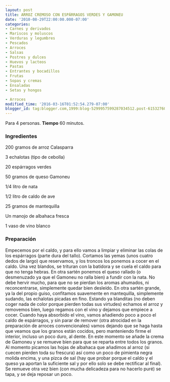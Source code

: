 ```yaml
---
layout: post
title: ARROZ CREMOSO CON ESPÁRRAGOS VERDES Y GAMONEU
date: '2010-08-29T22:00:00.000-07:00'
categories:
- Carnes y derivados
- Mariscos y moluscos
- Verduras y legumbres
- Pescados
- Arroces
- Salsas
- Postres y dulces
- Huevos y lacteos
- Pastas
- Entrantes y bocadillos
- Frutas
- Sopas y cremas
- Ensaladas
- Setas y hongos

- Arroces
modified_time: '2016-03-16T01:52:54.279-07:00'
blogger_id: tag:blogger.com,1999:blog-5299957599287034512.post-6153276032776902807
---
```


Para 4 personas.
<b>Tiempo</b> 60 minutos.

<h3>Ingredientes</h3>

200 gramos de arroz Calasparra

3 echalotas (tipo de cebolla)

20 espárragos verdes

50 gramos de queso Gamoneu

1/4 litro de nata

1/2 litro de caldo de ave

25 gramos de mantequilla

Un manojo de albahaca fresca

1 vaso de vino blanco

<h3>Preparación</h3>

Empecemos por el caldo, y para ello vamos a limpiar y eliminar las colas de los espárragos (parte dura del tallo). Cortamos las yemas (unos cuatro dedos de largo) que reservamos, y los troncos los ponemos a cocer en el caldo. Una vez blandos, se trituran con la batidora y se cuela el caldo para que no tenga hebras. En otra sartén ponemos el queso rallado (o desmenuzado ya que el Gamoneu no ralla bien) a fundir con la nata. No debe hervir mucho, para que no se pierdan los aromas ahumados, ni reconcentrarse, simplemente quedar bien desleído. En otra sartén grande, ya la del propio guiso, confitamos suavemente en mantequilla, simplemente sudando, las echalotas picadas en fino. Estando ya blanditas (no deben coger nada de color porque pierden todas sus virtudes) echamos el arroz y removemos bien, luego regamos con el vino y dejamos que empiece a cocer. Cuando haya absorbido el vino, vamos añadiendo poco a poco el caldo de espárragos, y sin parar de remover (otra atrocidad en la preparación de arroces convencionales) vamos dejando que se haga hasta que veamos que los granos están cocidos, pero manteniendo firme el interior, incluso un poco duro, al dente. En este momento se añade la crema de Gamoneu y se remueve bien para que se reparta entre todos los granos. Al momento picamos las hojas de albahaca que añadimos al arroz (si cuecen pierden toda su frescura) así como un poco de pimienta negra molida encima, y una pizca de sal (hay que probar porque el caldo y el queso ya aportan la suficiente sal y por ello solo se debe rectificar al final). Se remueve otra vez bien (con mucha delicadeza para no hacerlo puré) se tapa, y se deja reposar un poco.

